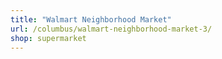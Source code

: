 ```yaml
---
title: "Walmart Neighborhood Market"
url: /columbus/walmart-neighborhood-market-3/
shop: supermarket
---
```

